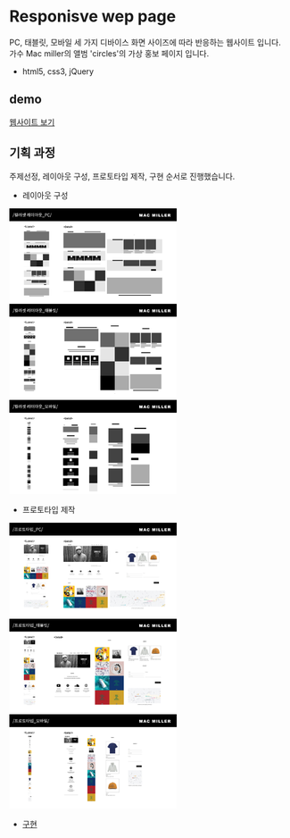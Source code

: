 # Responisve wep page
PC, 태블릿, 모바일 세 가지 디바이스 화면 사이즈에 따라 반응하는 웹사이트 입니다.\
가수 Mac miller의 앨범 'circles'의 가상 홍보 페이지 입니다.
- html5, css3, jQuery

## demo
[웹사이트 보기](https://eungyeongcha.github.io/responsive_wep_macmiller/)


## 기획 과정
주제선정, 레이아웃 구성, 프로토타입 제작, 구현 순서로 진행했습니다.

- 레이아웃 구성
<img src="images/layout_pc.png" alt="" width="300">
<img src="images/layout_tablet.png" alt="" width="300">
<img src="images/layout_mobile.png" alt="" width="300">

- 프로토타입 제작
<img src="images/proto_pc.png" alt="" width="300">
<img src="images/proto_tablet.png" alt="" width="300">
<img src="images/proto_mobile.png" alt="" width="300">

- [구현](https://eungyeongcha.github.io/responsive_wep_macmiller/)
